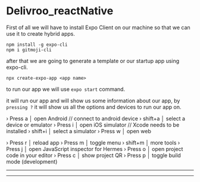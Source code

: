 # Delivroo_reactNative

First of all we will have to install Expo Client on our machine so that we can use it to create hybrid apps.

```ssh
npm install -g expo-cli
npm i gitmoji-cli
```

after that we are going to generate a template or our startup app using expo-cli. 

`npx create-expo-app <app name>`

to run our app we will use `expo start` command.

it will run our app and will show us some information about our app, by `pressing ?` it will show us all the options and devices to run our app on.

› Press a │ open Android // connect to android device
› shift+a │ select a device or emulator
› Press i │ open iOS simulator // Xcode needs to be installed
› shift+i │ select a simulator
› Press w │ open web

› Press r │ reload app
› Press m │ toggle menu
› shift+m │ more tools
› Press j │ open JavaScript inspector for Hermes
› Press o │ open project code in your editor
› Press c │ show project QR
› Press p │ toggle build mode (development)

---
---